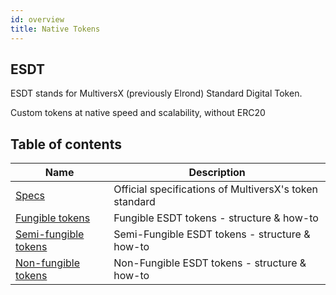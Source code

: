 ```yaml
---
id: overview
title: Native Tokens
---
```


## ESDT

ESDT stands for MultiversX (previously Elrond) Standard Digital Token.

Custom tokens at native speed and scalability, without ERC20

## Table of contents

| Name                                                                           | Description                                            |
| ------------------------------------------------------------------------------ | ------------------------------------------------------ |
| [Specs](https://github.com/ElrondNetwork/elrond-specs/blob/main/ESDT-specs.md) | Official specifications of MultiversX's token standard |
| [Fungible tokens](/tokens/esdt-tokens)                                         | Fungible ESDT tokens - structure & how-to              |
| [Semi-fungible tokens](/tokens/nft-tokens)                                     | Semi-Fungible ESDT tokens - structure & how-to         |
| [Non-fungible tokens](/tokens/nft-tokens)                                      | Non-Fungible ESDT tokens - structure & how-to          |
